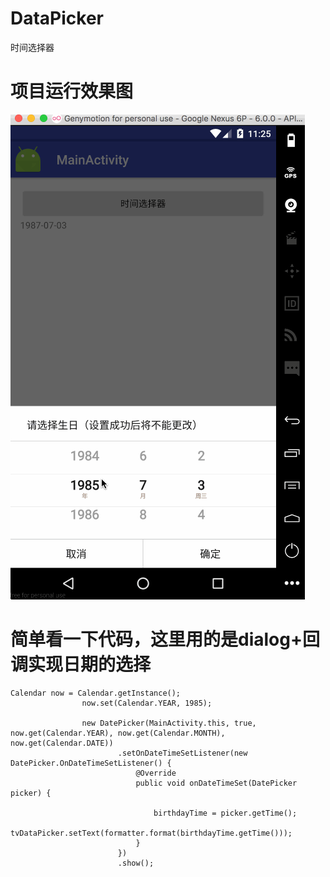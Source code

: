 # DataPicker
时间选择器

# 项目运行效果图
![项目运行效果](https://github.com/1181631922/DataPicker/blob/master/ScreenShots/datapicker.gif)

# 简单看一下代码，这里用的是dialog+回调实现日期的选择

```
Calendar now = Calendar.getInstance();
                now.set(Calendar.YEAR, 1985);

                new DatePicker(MainActivity.this, true, now.get(Calendar.YEAR), now.get(Calendar.MONTH), now.get(Calendar.DATE))
                        .setOnDateTimeSetListener(new DatePicker.OnDateTimeSetListener() {
                            @Override
                            public void onDateTimeSet(DatePicker picker) {

                                birthdayTime = picker.getTime();
                                tvDataPicker.setText(formatter.format(birthdayTime.getTime()));
                            }
                        })
                        .show();
```